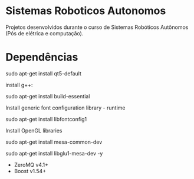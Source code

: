 # Sistemas Roboticos Autonomos
Projetos desenvolvidos durante o curso de Sistemas Robóticos Autônomos (Pós de elétrica e computação).

# Dependências

sudo apt-get install qt5-default

install g++:

sudo apt-get install build-essential

Install generic font configuration library - runtime

sudo apt-get install libfontconfig1

Install OpenGL libraries

sudo apt-get install mesa-common-dev

sudo apt-get install libglu1-mesa-dev -y


- ZeroMQ v4.1+
- Boost v1.54+
